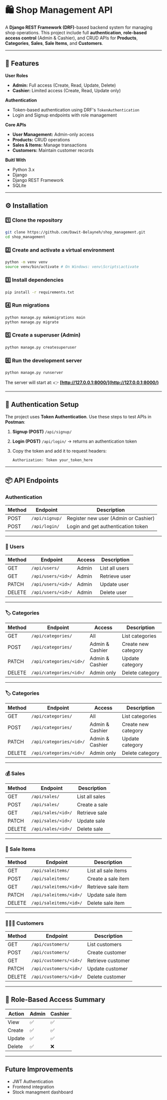# 🛍️ Shop Management API

A **Django REST Framework (DRF)**-based backend system for managing shop operations. This project include full **authentication**, **role-based access control** (Admin & Cashier), and CRUD APIs for  **Products**, **Categories**, **Sales**, **Sale Items**, and **Customers**.

---

## 🚀 Features

**User Roles**

* **Admin:** Full access (Create, Read, Update, Delete)
* **Cashier:** Limited access (Create, Read, Update only)

**Authentication**

* Token-based authentication using DRF's `TokenAuthentication`
* Login and Signup endpoints with role management

**Core APIs**

* **User Management:** Admin-only access
* **Products:** CRUD operations
* **Sales & Items:** Manage transactions
* **Customers:** Maintain customer records

**Buitl With**

* Python 3.x
* Django
* Django REST Framework
* SQLite 

 ---

 ## ⚙️ Installation

 ### 1️⃣ Clone the repository

 ```bash
 git clone https://github.com/Dawit-Belayneh/shop_management.git
 cd shop_management
 ```

 ### 2️⃣ Create and activate a virtual environment

 ```bash
 python -m venv venv
 source venv/bin/activate # On Windows: venv\Scripts\activate
 ```

 ### 3️⃣ Install dependencies

```bash
pip install -r requirements.txt
```

### 4️⃣ Run migrations

```bash
python manage.py makemigrations main
python manage.py migrate
```

### 5️⃣ Create a superuser (Admin)

```bash
python manage.py createsuperuser
```

### 6️⃣ Run the development server

```bash
python manage.py runserver
```

The server will start at:
👉 **[http://127.0.0.1:8000/](http://127.0.0.1:8000/)**

---

## 🔑 Authentication Setup

The project uses **Token Authentication**.
Use these steps to test APIs in **Postman**:

1. **Signup (POST)** `/api/signup/`
2. **Login (POST)** `/api/login/` → returns an authentication token
3. Copy the token and add it to request headers:

    ```
    Authorization: Token your_token_here
    ```

---

## 📦 API Endpoints

### Authentication

| Method | Endpoint       | Description                          |
| ------ | -------------- | ------------------------------------ |
| POST   | `/api/signup/` | Register new user (Admin or Cashier) |
| POST   | `/api/login/`  | Login and get authentication token   |

---

### 👥 Users

| Method | Endpoint           | Access | Description    |
| ------ | ------------------ | ------ | -------------- |
| GET    | `/api/users/`      | Admin  | List all users |
| GET    | `/api/users/<id>/` | Admin  | Retrieve user  |
| PATCH  | `/api/users/<id>/` | Admin  | Update user    |
| DELETE | `/api/users/<id>/` | Admin  | Delete user    |

---

### 🏷️ Categories

| Method | Endpoint                | Access          | Description         |
| ------ | ----------------------- | --------------- | ------------------- |
| GET    | `/api/categories/`      | All             | List categories     |
| POST   | `/api/categories/`      | Admin & Cashier | Create new category |
| PATCH  | `/api/categories/<id>/` | Admin & Cashier | Update category     |
| DELETE | `/api/categories/<id>/` | Admin only      | Delete category     |

---

### 🏷️ Categories

| Method | Endpoint                | Access          | Description         |
| ------ | ----------------------- | --------------- | ------------------- |
| GET    | `/api/categories/`      | All             | List categories     |
| POST   | `/api/categories/`      | Admin & Cashier | Create new category |
| PATCH  | `/api/categories/<id>/` | Admin & Cashier | Update category     |
| DELETE | `/api/categories/<id>/` | Admin only      | Delete category     |

---

### 💰 Sales

| Method | Endpoint           | Description    |
| ------ | ------------------ | -------------- |
| GET    | `/api/sales/`      | List all sales |
| POST   | `/api/sales/`      | Create a sale  |
| GET    | `/api/sales/<id>/` | Retrieve sale  |
| PATCH  | `/api/sales/<id>/` | Update sale    |
| DELETE | `/api/sales/<id>/` | Delete sale    |

---

### 🧾 Sale Items

| Method | Endpoint               | Description         |
| ------ | ---------------------- | ------------------- |
| GET    | `/api/saleitems/`      | List all sale items |
| POST   | `/api/saleitems/`      | Create a sale item  |
| GET    | `/api/saleitems/<id>/` | Retrieve sale item  |
| PATCH  | `/api/saleitems/<id>/` | Update sale item    |
| DELETE | `/api/saleitems/<id>/` | Delete sale item    |

---

### 👨‍👩‍👧 Customers

| Method | Endpoint               | Description       |
| ------ | ---------------------- | ----------------- |
| GET    | `/api/customers/`      | List customers    |
| POST   | `/api/customers/`      | Create customer   |
| GET    | `/api/customers/<id>/` | Retrieve customer |
| PATCH  | `/api/customers/<id>/` | Update customer   |
| DELETE | `/api/customers/<id>/` | Delete customer   |

---

## 🔐 Role-Based Access Summary

| Action | Admin | Cashier |
| ------ | ----- | ------- |
| View   | ✅     | ✅       |
| Create | ✅     | ✅       |
| Update | ✅     | ✅       |
| Delete | ✅     | ❌       |

---

## Future Improvements 

* JWT Authentication
* Frontend integration
* Stock managment dashboard

